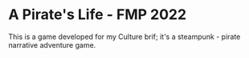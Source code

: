 # A Pirate's Life - FMP 2022
 This is a game developed for my Culture brif; it's a steampunk - pirate narrative adventure game.
